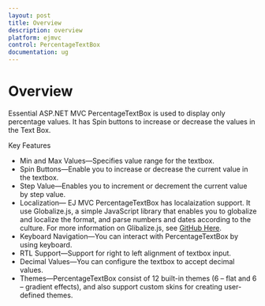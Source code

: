 ```yaml
---
layout: post
title: Overview
description: overview
platform: ejmvc
control: PercentageTextBox
documentation: ug
---
```


# Overview

Essential ASP.NET MVC PercentageTextBox is used to display only percentage values. It has Spin buttons to increase or decrease the values in the Text Box. 

Key Features

* Min and Max Values—Specifies value range for the textbox.
* Spin Buttons—Enable you to increase or decrease the current value in the textbox.
* Step Value—Enables you to increment or decrement the current value by step value.
* Localization— EJ MVC PercentageTextBox has localaization support. It use Globalize.js, a simple JavaScript library that enables you to globalize and localize the format, and parse numbers and dates according to the culture. For more information on Glibalize.js, see [GitHub Here](https://github.com/jquery/globalize).
* Keyboard Navigation—You can interact with PercentageTextBox by using keyboard.
* RTL Support—Support for right to left alignment of textbox input.
* Decimal Values—You can configure the textbox to accept decimal values.
* Themes—PercentageTextBox consist of 12 built-in themes (6 – flat and 6 – gradient effects), and also support custom skins for creating user-defined themes.




